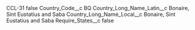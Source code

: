 <?xml version="1.0" encoding="UTF-8"?>
<CustomMetadata xmlns="http://soap.sforce.com/2006/04/metadata" xmlns:xsi="http://www.w3.org/2001/XMLSchema-instance" xmlns:xsd="http://www.w3.org/2001/XMLSchema">
    <label>CCL-31</label>
    <protected>false</protected>
    <values>
        <field>Country_Code__c</field>
        <value xsi:type="xsd:string">BQ</value>
    </values>
    <values>
        <field>Country_Long_Name_Latin__c</field>
        <value xsi:type="xsd:string">Bonaire, Sint Eustatius and Saba</value>
    </values>
    <values>
        <field>Country_Long_Name_Local__c</field>
        <value xsi:type="xsd:string">Bonaire, Sint Eustatius and Saba</value>
    </values>
    <values>
        <field>Require_States__c</field>
        <value xsi:type="xsd:boolean">false</value>
    </values>
</CustomMetadata>
